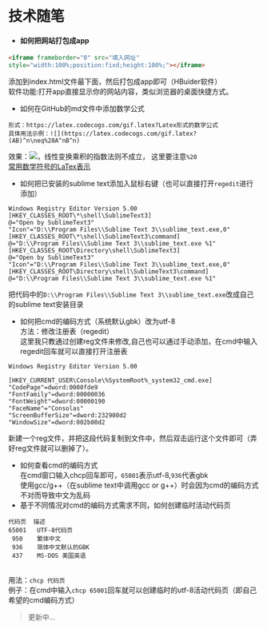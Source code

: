 技术随笔
=====
* #### 如何把网站打包成app
```HTML
<iframe frameborder="0" src="填入网址"
style="width:100%;position:fixd;height:100%;"></iframe>
```
添加到index.html文件最下面，然后打包成app即可（HBuider软件）<br>软件功能:打开app直接显示你的网站内容，类似浏览器的桌面快捷方式。
* 如何在GitHub的md文件中添加数学公式
```
形式：https://latex.codecogs.com/gif.latex?Latex形式的数学公式
具体用法示例：![](https://latex.codecogs.com/gif.latex?(AB)^n\neq%20A^nB^n)
```
效果：![](https://latex.codecogs.com/gif.latex?(AB)^n\neq%20A^nB^n)，线性变换乘积的指数法则不成立，
这里要注意`%20`<br>[常用数学符号的LaTex表示](http://mohu.org/info/symbols/symbols.htm)
* 如何把已安装的sublime text添加入鼠标右键（也可以直接打开`regedit`进行添加）
```reg
Windows Registry Editor Version 5.00
[HKEY_CLASSES_ROOT\*\shell\SublimeText3]
@="Open by SublimeText3"
"Icon"="D:\\Program Files\\Sublime Text 3\\sublime_text.exe,0"
[HKEY_CLASSES_ROOT\*\shell\SublimeText3\command]
@="D:\\Program Files\\Sublime Text 3\\sublime_text.exe %1"
[HKEY_CLASSES_ROOT\Directory\shell\SublimeText3]
@="Open by SublimeText3"
"Icon"="D:\\Program Files\\Sublime Text 3\\sublime_text.exe,0"
[HKEY_CLASSES_ROOT\Directory\shell\SublimeText3\command]
@="D:\\Program Files\\Sublime Text 3\\sublime_text.exe %1"
```
把代码中的`D:\\Program Files\\Sublime Text 3\\sublime_text.exe`改成自己的sublime text安装目录
* 如何把cmd的编码方式（系统默认gbk）改为utf-8<br>方法：修改注册表（regedit）<br>这里我只教通过创建reg文件来修改,自己也可以通过手动添加，在cmd中输入regedit回车就可以直接打开注册表<br>
```reg
Windows Registry Editor Version 5.00

[HKEY_CURRENT_USER\Console\%SystemRoot%_system32_cmd.exe]
"CodePage"=dword:0000fde9
"FontFamily"=dword:00000036
"FontWeight"=dword:00000190
"FaceName"="Consolas"
"ScreenBufferSize"=dword:232900d2
"WindowSize"=dword:002b00d2
```
新建一个reg文件，并把这段代码复制到文件中，然后双击运行这个文件即可（弄好reg文件就可以删掉了）。
* 如何查看cmd的编码方式<br>
在cmd窗口输入chcp回车即可，`65001`表示utf-8,`936`代表gbk<br>
使用gcc/g++（在sublime text中调用gcc or g++）时会因为cmd的编码方式不对而导致中文为乱码
* 基于不同情况对cmd的编码方式需求不同，如何创建临时活动代码页<br>
```
代码页  描述
65001   UTF-8代码页
 950    繁体中文
 936    简体中文默认的GBK
 437    MS-DOS 美国英语
```
<br>用法：`chcp 代码页`<br>例子：在cmd中输入`chcp 65001`回车就可以创建临时的utf-8活动代码页（即自己希望的cmd编码方式）
>更新中...

